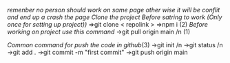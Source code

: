 *remenber no person should work on same page other wise it will be conflit and end up a crash the page*
*Clone the project Before satring to work (Only once for setting up project))*
=>git clone < repolink  > 
=>npm i (2)
*Before working on project use this command*
->git pull origin main /n (1)

*Common command for push the code in github*(3)
->git init /n
->git status  /n
->git add .
->git commit -m "first commit"
->git push origin main